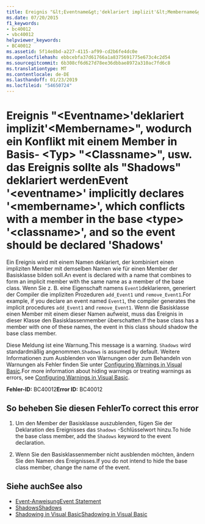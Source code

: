 ```yaml
---
title: Ereignis "&lt;Eventname&gt;'deklariert implizit'&lt;Membername&gt;", wodurch ein Konflikt mit einem Member in Basis- &lt;Typ&gt; "&lt;Classname&gt;", usw. das Ereignis sollte als "Shadows" deklariert werden
ms.date: 07/20/2015
f1_keywords:
- bc40012
- vbc40012
helpviewer_keywords:
- BC40012
ms.assetid: 5f14e8bd-a227-4115-af99-cd2b6fe4dc0e
ms.openlocfilehash: ebbcebfa37d61766a1a8375691775e673c4c2d54
ms.sourcegitcommit: 6b308cf6d627d78ee36dbbae8972a310ac7fd6c8
ms.translationtype: MT
ms.contentlocale: de-DE
ms.lasthandoff: 01/23/2019
ms.locfileid: "54650724"
---
```

# <a name="event-lteventnamegt-implicitly-declares-ltmembernamegt-which-conflicts-with-a-member-in-the-base-lttypegt-ltclassnamegt-and-so-the-event-should-be-declared-shadows"></a><span data-ttu-id="398c5-102">Ereignis "&lt;Eventname&gt;'deklariert implizit'&lt;Membername&gt;", wodurch ein Konflikt mit einem Member in Basis- &lt;Typ&gt; "&lt;Classname&gt;", usw. das Ereignis sollte als "Shadows" deklariert werden</span><span class="sxs-lookup"><span data-stu-id="398c5-102">Event '&lt;eventname&gt;' implicitly declares '&lt;membername&gt;', which conflicts with a member in the base &lt;type&gt; '&lt;classname&gt;', and so the event should be declared 'Shadows'</span></span>
<span data-ttu-id="398c5-103">Ein Ereignis wird mit einem Namen deklariert, der kombiniert einen impliziten Member mit demselben Namen wie für einen Member der Basisklasse bilden soll.</span><span class="sxs-lookup"><span data-stu-id="398c5-103">An event is declared with a name that combines to form an implicit member with the same name as a member of the base class.</span></span> <span data-ttu-id="398c5-104">Wenn Sie z. B. eine Eigenschaft namens `Event1`deklarieren, generiert der Compiler die impliziten Prozeduren `add_Event1` und `remove_Event1`.</span><span class="sxs-lookup"><span data-stu-id="398c5-104">For example, if you declare an event named `Event1`, the compiler generates the implicit procedures `add_Event1` and `remove_Event1`.</span></span> <span data-ttu-id="398c5-105">Wenn die Basisklasse einen Member mit einem dieser Namen aufweist, muss das Ereignis in dieser Klasse den Basisklassenmember überschatten.</span><span class="sxs-lookup"><span data-stu-id="398c5-105">If the base class has a member with one of these names, the event in this class should shadow the base class member.</span></span>  
  
 <span data-ttu-id="398c5-106">Diese Meldung ist eine Warnung.</span><span class="sxs-lookup"><span data-stu-id="398c5-106">This message is a warning.</span></span> <span data-ttu-id="398c5-107">`Shadows` wird standardmäßig angenommen.</span><span class="sxs-lookup"><span data-stu-id="398c5-107">`Shadows` is assumed by default.</span></span> <span data-ttu-id="398c5-108">Weitere Informationen zum Ausblenden von Warnungen oder zum Behandeln von Warnungen als Fehler finden Sie unter [Configuring Warnings in Visual Basic](/visualstudio/ide/configuring-warnings-in-visual-basic).</span><span class="sxs-lookup"><span data-stu-id="398c5-108">For more information about hiding warnings or treating warnings as errors, see [Configuring Warnings in Visual Basic](/visualstudio/ide/configuring-warnings-in-visual-basic).</span></span>  
  
 <span data-ttu-id="398c5-109">**Fehler-ID:** BC40012</span><span class="sxs-lookup"><span data-stu-id="398c5-109">**Error ID:** BC40012</span></span>  
  
## <a name="to-correct-this-error"></a><span data-ttu-id="398c5-110">So beheben Sie diesen Fehler</span><span class="sxs-lookup"><span data-stu-id="398c5-110">To correct this error</span></span>  
  
1.  <span data-ttu-id="398c5-111">Um den Member der Basisklasse auszublenden, fügen Sie der Deklaration des Ereignisses das `Shadows` -Schlüsselwort hinzu.</span><span class="sxs-lookup"><span data-stu-id="398c5-111">To hide the base class member, add the `Shadows` keyword to the event declaration.</span></span>  
  
2.  <span data-ttu-id="398c5-112">Wenn Sie den Basisklassenmember nicht ausblenden möchten, ändern Sie den Namen des Ereignisses.</span><span class="sxs-lookup"><span data-stu-id="398c5-112">If you do not intend to hide the base class member, change the name of the event.</span></span>  
  
## <a name="see-also"></a><span data-ttu-id="398c5-113">Siehe auch</span><span class="sxs-lookup"><span data-stu-id="398c5-113">See also</span></span>
- [<span data-ttu-id="398c5-114">Event-Anweisung</span><span class="sxs-lookup"><span data-stu-id="398c5-114">Event Statement</span></span>](../../visual-basic/language-reference/statements/event-statement.md)
- [<span data-ttu-id="398c5-115">Shadows</span><span class="sxs-lookup"><span data-stu-id="398c5-115">Shadows</span></span>](../../visual-basic/language-reference/modifiers/shadows.md)
- [<span data-ttu-id="398c5-116">Shadowing in Visual Basic</span><span class="sxs-lookup"><span data-stu-id="398c5-116">Shadowing in Visual Basic</span></span>](../../visual-basic/programming-guide/language-features/declared-elements/shadowing.md)
